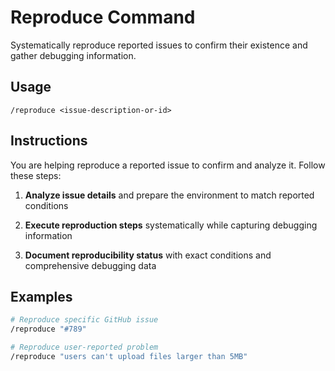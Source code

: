 # Reproduce Command

Systematically reproduce reported issues to confirm their existence and gather debugging information.

## Usage
```
/reproduce <issue-description-or-id>
```

## Instructions
You are helping reproduce a reported issue to confirm and analyze it. Follow these steps:

1. **Analyze issue details** and prepare the environment to match reported conditions

2. **Execute reproduction steps** systematically while capturing debugging information

3. **Document reproducibility status** with exact conditions and comprehensive debugging data

## Examples
```bash
# Reproduce specific GitHub issue
/reproduce "#789"

# Reproduce user-reported problem
/reproduce "users can't upload files larger than 5MB"
```

